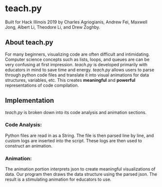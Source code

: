 # teach.py
Built for Hack Illinois 2019 by Charles Agriogianis, Andrew Fei, Maxwell Jong, Albert Li, Theodore Li, and Drew Zoghby.

## About teach.py
For many beginners, visualizing code are often difficult and intimidating. Computer science concepts such as lists, loops, and queues are can be very confusing at first impression. *teach.py* is developed primarily with educators in mind to save time and energy. 
*teach.py* allows users to parse through python code files and translate it into visual animations for data structures, variables, etc. 
This creates **meaningful** and **powerful** representations of code compilation.

## Implementation
*teach.py* is broken down into its code analysis and animation sections. 

### Code Analysis:

Python files are read in as a String. The file is then parsed line by line, and custom logs are inserted into the script. These logs are then used to construct an animation.

### Animation:

The animation portion interprets json to create meaningful visualizations of data. Our program then draws the data structure using the parsed json. The result is a stimulating animation for educators to use.
